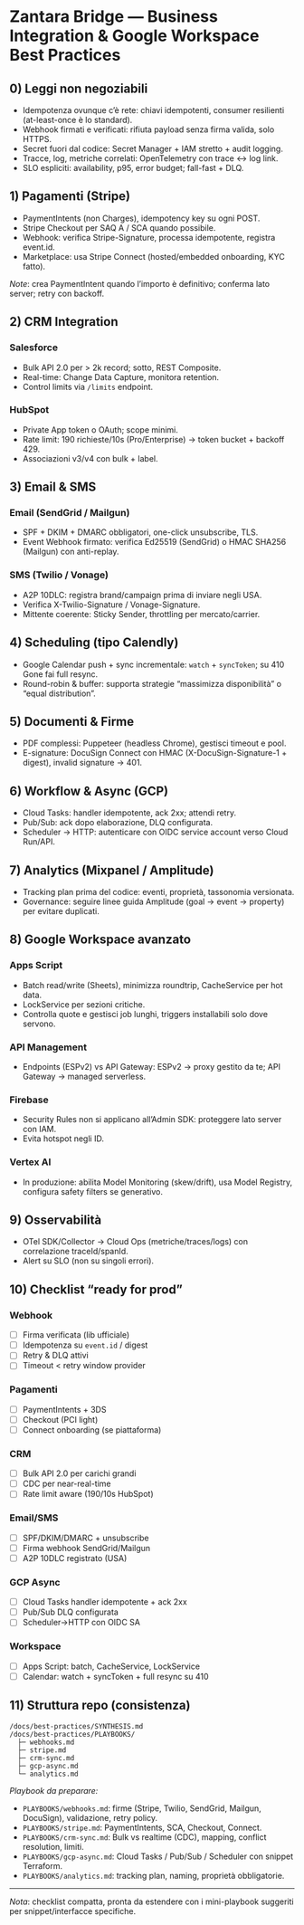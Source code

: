 # Zantara Bridge — Business Integration & Google Workspace Best Practices

## 0) Leggi non negoziabili
- Idempotenza ovunque c’è rete: chiavi idempotenti, consumer resilienti (at-least-once è lo standard).
- Webhook firmati e verificati: rifiuta payload senza firma valida, solo HTTPS.
- Secret fuori dal codice: Secret Manager + IAM stretto + audit logging.
- Tracce, log, metriche correlati: OpenTelemetry con trace ↔ log link.
- SLO espliciti: availability, p95, error budget; fall-fast + DLQ.

## 1) Pagamenti (Stripe)
- PaymentIntents (non Charges), idempotency key su ogni POST.
- Stripe Checkout per SAQ A / SCA quando possibile.
- Webhook: verifica Stripe-Signature, processa idempotente, registra event.id.
- Marketplace: usa Stripe Connect (hosted/embedded onboarding, KYC fatto).

_Note_: crea PaymentIntent quando l’importo è definitivo; conferma lato server; retry con backoff.

## 2) CRM Integration
### Salesforce
- Bulk API 2.0 per > 2k record; sotto, REST Composite.
- Real-time: Change Data Capture, monitora retention.
- Control limits via `/limits` endpoint.

### HubSpot
- Private App token o OAuth; scope minimi.
- Rate limit: 190 richieste/10s (Pro/Enterprise) → token bucket + backoff 429.
- Associazioni v3/v4 con bulk + label.

## 3) Email & SMS
### Email (SendGrid / Mailgun)
- SPF + DKIM + DMARC obbligatori, one-click unsubscribe, TLS.
- Event Webhook firmato: verifica Ed25519 (SendGrid) o HMAC SHA256 (Mailgun) con anti-replay.

### SMS (Twilio / Vonage)
- A2P 10DLC: registra brand/campaign prima di inviare negli USA.
- Verifica X-Twilio-Signature / Vonage-Signature.
- Mittente coerente: Sticky Sender, throttling per mercato/carrier.

## 4) Scheduling (tipo Calendly)
- Google Calendar push + sync incrementale: `watch` + `syncToken`; su 410 Gone fai full resync.
- Round-robin & buffer: supporta strategie “massimizza disponibilità” o “equal distribution”.

## 5) Documenti & Firme
- PDF complessi: Puppeteer (headless Chrome), gestisci timeout e pool.
- E-signature: DocuSign Connect con HMAC (X-DocuSign-Signature-1 + digest), invalid signature → 401.

## 6) Workflow & Async (GCP)
- Cloud Tasks: handler idempotente, ack 2xx; attendi retry.
- Pub/Sub: ack dopo elaborazione, DLQ configurata.
- Scheduler → HTTP: autenticare con OIDC service account verso Cloud Run/API.

## 7) Analytics (Mixpanel / Amplitude)
- Tracking plan prima del codice: eventi, proprietà, tassonomia versionata.
- Governance: seguire linee guida Amplitude (goal → event → property) per evitare duplicati.

## 8) Google Workspace avanzato
### Apps Script
- Batch read/write (Sheets), minimizza roundtrip, CacheService per hot data.
- LockService per sezioni critiche.
- Controlla quote e gestisci job lunghi, triggers installabili solo dove servono.

### API Management
- Endpoints (ESPv2) vs API Gateway: ESPv2 → proxy gestito da te; API Gateway → managed serverless.

### Firebase
- Security Rules non si applicano all’Admin SDK: proteggere lato server con IAM.
- Evita hotspot negli ID.

### Vertex AI
- In produzione: abilita Model Monitoring (skew/drift), usa Model Registry, configura safety filters se generativo.

## 9) Osservabilità
- OTel SDK/Collector → Cloud Ops (metriche/traces/logs) con correlazione traceId/spanId.
- Alert su SLO (non su singoli errori).

## 10) Checklist “ready for prod”
### Webhook
- [ ] Firma verificata (lib ufficiale)
- [ ] Idempotenza su `event.id` / digest
- [ ] Retry & DLQ attivi
- [ ] Timeout < retry window provider

### Pagamenti
- [ ] PaymentIntents + 3DS
- [ ] Checkout (PCI light)
- [ ] Connect onboarding (se piattaforma)

### CRM
- [ ] Bulk API 2.0 per carichi grandi
- [ ] CDC per near-real-time
- [ ] Rate limit aware (190/10s HubSpot)

### Email/SMS
- [ ] SPF/DKIM/DMARC + unsubscribe
- [ ] Firma webhook SendGrid/Mailgun
- [ ] A2P 10DLC registrato (USA)

### GCP Async
- [ ] Cloud Tasks handler idempotente + ack 2xx
- [ ] Pub/Sub DLQ configurata
- [ ] Scheduler→HTTP con OIDC SA

### Workspace
- [ ] Apps Script: batch, CacheService, LockService
- [ ] Calendar: watch + syncToken + full resync su 410

## 11) Struttura repo (consistenza)
```
/docs/best-practices/SYNTHESIS.md
/docs/best-practices/PLAYBOOKS/
  ├─ webhooks.md
  ├─ stripe.md
  ├─ crm-sync.md
  ├─ gcp-async.md
  └─ analytics.md
```

_Playbook da preparare:_
- `PLAYBOOKS/webhooks.md`: firme (Stripe, Twilio, SendGrid, Mailgun, DocuSign), validazione, retry policy.
- `PLAYBOOKS/stripe.md`: PaymentIntents, SCA, Checkout, Connect.
- `PLAYBOOKS/crm-sync.md`: Bulk vs realtime (CDC), mapping, conflict resolution, limiti.
- `PLAYBOOKS/gcp-async.md`: Cloud Tasks / Pub/Sub / Scheduler con snippet Terraform.
- `PLAYBOOKS/analytics.md`: tracking plan, naming, proprietà obbligatorie.

---

_Nota_: checklist compatta, pronta da estendere con i mini-playbook suggeriti per snippet/interfacce specifiche.
